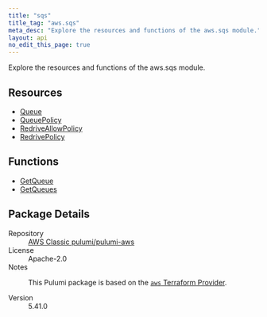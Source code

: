 ```yaml
---
title: "sqs"
title_tag: "aws.sqs"
meta_desc: "Explore the resources and functions of the aws.sqs module."
layout: api
no_edit_this_page: true
---
```


<!-- WARNING: this file was generated by Pulumi Docs Generator. -->
<!-- Do not edit by hand unless you're certain you know what you are doing! -->

Explore the resources and functions of the aws.sqs module.

<h2 id="resources">Resources</h2>
<ul class="api">
    <li><a href="queue/" title="Queue"><span class="api-symbol api-symbol--resource"></span>Queue</a></li>
    <li><a href="queuepolicy/" title="QueuePolicy"><span class="api-symbol api-symbol--resource"></span>QueuePolicy</a></li>
    <li><a href="redriveallowpolicy/" title="RedriveAllowPolicy"><span class="api-symbol api-symbol--resource"></span>RedriveAllowPolicy</a></li>
    <li><a href="redrivepolicy/" title="RedrivePolicy"><span class="api-symbol api-symbol--resource"></span>RedrivePolicy</a></li>
</ul>

<h2 id="functions">Functions</h2>
<ul class="api">
    <li><a href="getqueue/" title="GetQueue"><span class="api-symbol api-symbol--function"></span>GetQueue</a></li>
    <li><a href="getqueues/" title="GetQueues"><span class="api-symbol api-symbol--function"></span>GetQueues</a></li>
</ul>

<h2 id="package-details">Package Details</h2>
<dl class="package-details">
	<dt>Repository</dt>
	<dd><a href="https://github.com/pulumi/pulumi-aws">AWS Classic pulumi/pulumi-aws</a></dd>
	<dt>License</dt>
	<dd>Apache-2.0</dd>
	<dt>Notes</dt>
	<dd><p>This Pulumi package is based on the <a href="https://github.com/hashicorp/terraform-provider-aws"><code>aws</code> Terraform Provider</a>.</p>
</dd>
	<dt>Version</dt>
	<dd>5.41.0</dd>
</dl>

